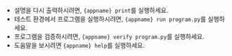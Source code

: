  - 설명을 다시 출력하시려면, `{appname} print`를 실행하세요.
 - 테스트 환경에서 프로그램을 실행하시려면, `{appname} run program.py`를 실행하세요.
 - 프로그램을 검증하시려면, `{appname} verify program.py`를 실행하세요.
 - 도움말을 보시려면 `{appname} help`를 실행하세요.
